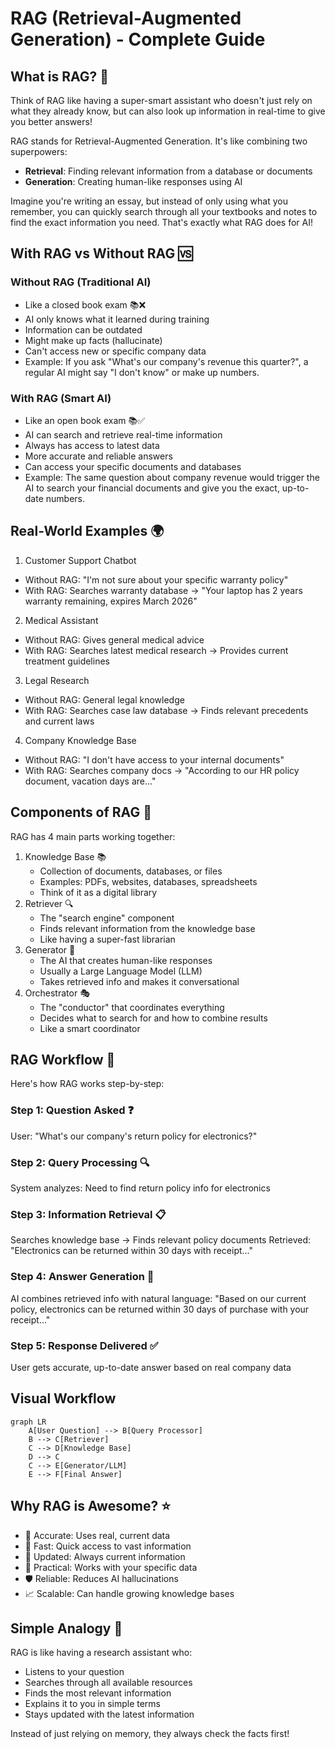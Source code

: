 # RAG (Retrieval-Augmented Generation) - Complete Guide

## What is RAG? 🤔
Think of RAG like having a super-smart assistant who doesn't just rely on what they already know, but can also look up information in real-time to give you better answers!

RAG stands for Retrieval-Augmented Generation. It's like combining two superpowers:

- **Retrieval**: Finding relevant information from a database or documents
- **Generation**: Creating human-like responses using AI

Imagine you're writing an essay, but instead of only using what you remember, you can quickly search through all your textbooks and notes to find the exact information you need. That's exactly what RAG does for AI!

## With RAG vs Without RAG 🆚

### Without RAG (Traditional AI)
- Like a closed book exam 📚❌
- AI only knows what it learned during training
- Information can be outdated
- Might make up facts (hallucinate)
- Can't access new or specific company data
- Example: If you ask "What's our company's revenue this quarter?", a regular AI might say "I don't know" or make up numbers.

### With RAG (Smart AI)
- Like an open book exam 📚✅
- AI can search and retrieve real-time information
- Always has access to latest data
- More accurate and reliable answers
- Can access your specific documents and databases
- Example: The same question about company revenue would trigger the AI to search your financial documents and give you the exact, up-to-date numbers.

## Real-World Examples 🌍
1. Customer Support Chatbot
  - Without RAG: "I'm not sure about your specific warranty policy"
  - With RAG: Searches warranty database → "Your laptop has 2 years warranty remaining, expires March 2026"
2. Medical Assistant
  - Without RAG: Gives general medical advice
  - With RAG: Searches latest medical research → Provides current treatment guidelines
3. Legal Research
  - Without RAG: General legal knowledge
  - With RAG: Searches case law database → Finds relevant precedents and current laws
4. Company Knowledge Base
  - Without RAG: "I don't have access to your internal documents"
  - With RAG: Searches company docs → "According to our HR policy document, vacation days are..."

## Components of RAG 🔧
RAG has 4 main parts working together:

1. Knowledge Base 📚
   - Collection of documents, databases, or files
   - Examples: PDFs, websites, databases, spreadsheets
   - Think of it as a digital library
2. Retriever 🔍
   - The "search engine" component
   - Finds relevant information from the knowledge base
   - Like having a super-fast librarian
3. Generator 🤖
   - The AI that creates human-like responses
   - Usually a Large Language Model (LLM)
   - Takes retrieved info and makes it conversational
4. Orchestrator 🎭
   - The "conductor" that coordinates everything
   - Decides what to search for and how to combine results
   - Like a smart coordinator

## RAG Workflow 🔄
Here's how RAG works step-by-step:

### Step 1: Question Asked ❓
User: "What's our company's return policy for electronics?"

### Step 2: Query Processing 🔍
System analyzes: Need to find return policy info for electronics

### Step 3: Information Retrieval 📋
Searches knowledge base → Finds relevant policy documents
Retrieved: "Electronics can be returned within 30 days with receipt..."

### Step 4: Answer Generation 💬
AI combines retrieved info with natural language:
"Based on our current policy, electronics can be returned within 
30 days of purchase with your receipt..."

### Step 5: Response Delivered ✅
User gets accurate, up-to-date answer based on real company data

## Visual Workflow
```mermaid
graph LR
    A[User Question] --> B[Query Processor]
    B --> C[Retriever]
    C --> D[Knowledge Base]
    D --> C
    C --> E[Generator/LLM]
    E --> F[Final Answer]
```

## Why RAG is Awesome? ⭐
- 🎯 Accurate: Uses real, current data
- 🚀 Fast: Quick access to vast information
- 🔄 Updated: Always current information
- 💼 Practical: Works with your specific data
- 🛡️ Reliable: Reduces AI hallucinations
- 📈 Scalable: Can handle growing knowledge bases

## Simple Analogy 🎯
RAG is like having a research assistant who:
- Listens to your question
- Searches through all available resources
- Finds the most relevant information
- Explains it to you in simple terms
- Stays updated with the latest information

Instead of just relying on memory, they always check the facts first!
